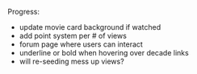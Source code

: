Progress:

- update movie card background if watched
- add point system per # of views
- forum page where users can interact
- underline or bold when hovering over decade links
- will re-seeding mess up views?

